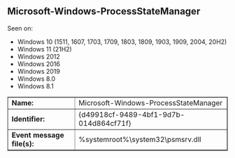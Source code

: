 ## Microsoft-Windows-ProcessStateManager

Seen on:
* Windows 10 (1511, 1607, 1703, 1709, 1803, 1809, 1903, 1909, 2004, 20H2)
* Windows 11 (21H2)
* Windows 2012
* Windows 2016
* Windows 2019
* Windows 8.0
* Windows 8.1

<table border="1" class="docutils">
  <tbody>
    <tr>
      <td><b>Name:</b></td>
      <td>Microsoft-Windows-ProcessStateManager</td>
    </tr>
    <tr>
      <td><b>Identifier:</b></td>
      <td>{d49918cf-9489-4bf1-9d7b-014d864cf71f}</td>
    </tr>
    <tr>
      <td><b>Event message file(s):</b></td>
      <td>%systemroot%\system32\psmsrv.dll</td>
    </tr>
  </tbody>
</table>

&nbsp;


